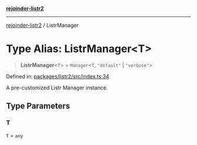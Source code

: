 [**rejoinder-listr2**](../README.md)

***

[rejoinder-listr2](../README.md) / ListrManager

# Type Alias: ListrManager\<T\>

> **ListrManager**\<`T`\> = `Manager`\<`T`, `"default"` \| `"verbose"`\>

Defined in: [packages/listr2/src/index.ts:34](https://github.com/Xunnamius/rejoinder/blob/c2612aef66b4b21cfdeb6768b26b95963881ed3e/packages/listr2/src/index.ts#L34)

A pre-customized Listr Manager instance.

## Type Parameters

### T

`T` = `any`
